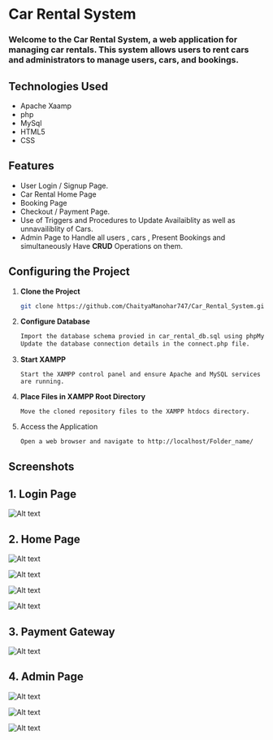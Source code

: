 # Car Rental System

### **Welcome to the Car Rental System, a web application for managing car rentals. This system allows users to rent cars and administrators to manage users, cars, and bookings.**

## Technologies Used
- Apache Xaamp
- php
- MySql
- HTML5
- CSS

## Features
- User Login / Signup Page.
- Car Rental Home Page
- Booking Page
- Checkout / Payment Page.
- Use of Triggers and Procedures to Update Availaiblity as well as unnavailiblity of Cars.
- Admin Page to Handle all users , cars , Present Bookings and simultaneously Have **CRUD** Operations on them.

## Configuring the Project

1. **Clone the Project**

    ```bash
    git clone https://github.com/ChaityaManohar747/Car_Rental_System.git
    ```

2. **Configure Database**
    ```bash
    Import the database schema provied in car_rental_db.sql using phpMyAdmin.
    Update the database connection details in the connect.php file.
    ```
3. **Start XAMPP**
    ```
    Start the XAMPP control panel and ensure Apache and MySQL services are running.
    ```
4. **Place Files in XAMPP Root Directory**
   ```
   Move the cloned repository files to the XAMPP htdocs directory.        
   ```
5. Access the Application
   ```
   Open a web browser and navigate to http://localhost/Folder_name/ 
   ```
## Screenshots

## 1. **Login Page**

  ![Alt text](./gitimages/homepage.png)

## 2. **Home Page**

![Alt text](./gitimages/image-1.png) 

![Alt text](./gitimages/image-2.png)

![Alt text](./gitimages/image-3.png)

![Alt text](./gitimages/image-4.png)

## 3. **Payment Gateway**
![Alt text](./gitimages/image-5.png)

## 4. **Admin Page**
![Alt text](./gitimages/image-6.png)

![Alt text](./gitimages/image-7.png)

![Alt text](./gitimages/image-8.png)


